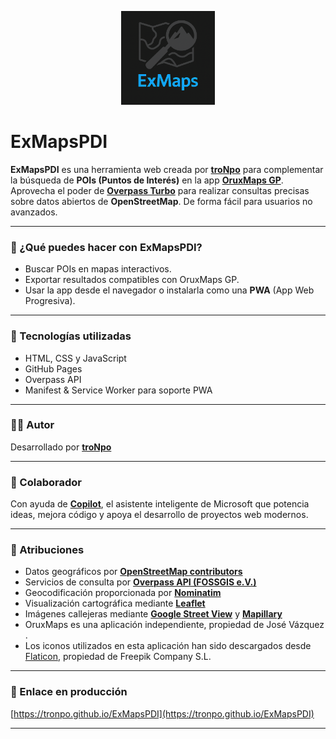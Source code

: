 <p align="center">
  <img src="icons/logo512.png" alt="ExMapsPDI Logo" width="150"/>
</p>

# ExMapsPDI

**ExMapsPDI** es una herramienta web creada por [**troNpo**](https://github.com/tronpo) para complementar la búsqueda de **POIs (Puntos de Interés)** en la app [**OruxMaps GP**](https://play.google.com/store/apps/details?id=com.orux.oruxmapsDonate). Aprovecha el poder de [**Overpass Turbo**](https://overpass-turbo.eu/) para realizar consultas precisas sobre datos abiertos de **OpenStreetMap**. De forma fácil para usuarios no avanzados.

---

### 🔎 ¿Qué puedes hacer con ExMapsPDI?

- Buscar POIs en mapas interactivos.
- Exportar resultados compatibles con OruxMaps GP.
- Usar la app desde el navegador o instalarla como una **PWA** (App Web Progresiva).

---

### 🧰 Tecnologías utilizadas

- HTML, CSS y JavaScript
- GitHub Pages
- Overpass API
- Manifest & Service Worker para soporte PWA

---

### 🧑‍💻 Autor

Desarrollado por [**troNpo**](https://github.com/tronpo)

---

### 🤖 Colaborador

Con ayuda de [**Copilot**](https://play.google.com/store/apps/details?id=com.microsoft.copilot), el asistente inteligente de Microsoft que potencia ideas, mejora código y apoya el desarrollo de proyectos web modernos.

---

### 📜 Atribuciones

- Datos geográficos por [**OpenStreetMap contributors**](https://www.openstreetmap.org/copyright)
- Servicios de consulta por [**Overpass API (FOSSGIS e.V.)**](https://www.fossgis.de/)
- Geocodificación proporcionada por [**Nominatim**](https://nominatim.org/)
- Visualización cartográfica mediante [**Leaflet**](https://leafletjs.com/)
- Imágenes callejeras mediante [**Google Street View**](https://www.google.com/streetview/) y [**Mapillary**](https://www.mapillary.com/)
- OruxMaps es una aplicación independiente, propiedad de José Vázquez .
- Los iconos utilizados en esta aplicación han sido descargados desde [Flaticon](https://www.flaticon.com/), propiedad de Freepik Company S.L.
---

### 🚀 Enlace en producción

[https://tronpo.github.io/ExMapsPDI](https://tronpo.github.io/ExMapsPDI)

---

